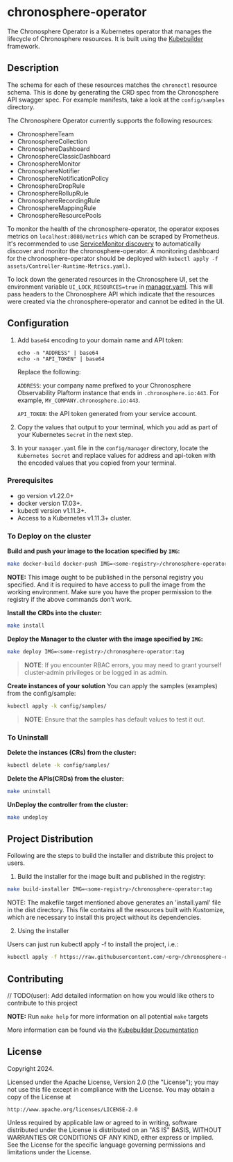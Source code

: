 # chronosphere-operator
The Chronosphere Operator is a Kubernetes operator that manages the lifecycle of Chronosphere resources. It is built using the [Kubebuilder](https://book.kubebuilder.io/) framework.

## Description
The schema for each of these resources matches the `chronoctl` resource schema. 
This is done by generating the CRD spec from the Chronosphere API swagger spec.
For example manifests, take a look at the `config/samples` directory.

The Chronosphere Operator currently supports the following resources:
- ChronosphereTeam
- ChronosphereCollection
- ChronosphereDashboard
- ChronosphereClassicDashboard
- ChronosphereMonitor
- ChronosphereNotifier
- ChronosphereNotificationPolicy
- ChronosphereDropRule
- ChronosphereRollupRule
- ChronosphereRecordingRule
- ChronosphereMappingRule
- ChronosphereResourcePools

To monitor the health of the chronosphere-operator, the operator exposes metrics on `localhost:8080/metrics` which can be scraped by Prometheus.
It's recommended to use [ServiceMonitor discovery](https://docs.chronosphere.io/ingest/metrics-traces/collector/discover#servicemonitors) to automatically discover and monitor the chronosphere-operator. 
A monitoring dashboard for the chronosphere-operator should be deployed with `kubectl apply -f assets/Controller-Runtime-Metrics.yaml)`.

To lock down the generated resources in the Chronosphere UI, set the environment variable `UI_LOCK_RESOURCES=true` in [manager.yaml](config%2Fmanager%2Fmanager.yaml). 
This will pass headers to the Chronosphere API which indicate that the resources were created via the chronosphere-operator and cannot be edited in the UI.

## Configuration

1. Add `base64` encoding to your domain name and API token:
    ```
    echo -n "ADDRESS" | base64
    echo -n "API_TOKEN" | base64
    ``` 
    Replace the following:
    
    `ADDRESS`: your company name prefixed to your Chronosphere Observability Plaftorm instance that ends in `.chronosphere.io:443`. For example, `MY_COMPANY.chronosphere.io:443`.
    
    `API_TOKEN`: the API token generated from your service account.

2. Copy the values that output to your terminal, which you add as part of your Kubernetes `Secret` in the next step.

3. In your `manager.yaml` file in the `config/manager` directory, locate the `Kubernetes Secret` and replace values for address and api-token with the encoded values that you copied from your terminal.

### Prerequisites
- go version v1.22.0+
- docker version 17.03+.
- kubectl version v1.11.3+.
- Access to a Kubernetes v1.11.3+ cluster.

### To Deploy on the cluster
**Build and push your image to the location specified by `IMG`:**

```sh
make docker-build docker-push IMG=<some-registry>/chronosphere-operator:tag
```

**NOTE:** This image ought to be published in the personal registry you specified.
And it is required to have access to pull the image from the working environment.
Make sure you have the proper permission to the registry if the above commands don’t work.

**Install the CRDs into the cluster:**

```sh
make install
```

**Deploy the Manager to the cluster with the image specified by `IMG`:**

```sh
make deploy IMG=<some-registry>/chronosphere-operator:tag
```

> **NOTE**: If you encounter RBAC errors, you may need to grant yourself cluster-admin
privileges or be logged in as admin.

**Create instances of your solution**
You can apply the samples (examples) from the config/sample:

```sh
kubectl apply -k config/samples/
```

>**NOTE**: Ensure that the samples has default values to test it out.

### To Uninstall
**Delete the instances (CRs) from the cluster:**

```sh
kubectl delete -k config/samples/
```

**Delete the APIs(CRDs) from the cluster:**

```sh
make uninstall
```

**UnDeploy the controller from the cluster:**

```sh
make undeploy
```

## Project Distribution

Following are the steps to build the installer and distribute this project to users.

1. Build the installer for the image built and published in the registry:

```sh
make build-installer IMG=<some-registry>/chronosphere-operator:tag
```

NOTE: The makefile target mentioned above generates an 'install.yaml'
file in the dist directory. This file contains all the resources built
with Kustomize, which are necessary to install this project without
its dependencies.

2. Using the installer

Users can just run kubectl apply -f <URL for YAML BUNDLE> to install the project, i.e.:

```sh
kubectl apply -f https://raw.githubusercontent.com/<org>/chronosphere-operator/<tag or branch>/dist/install.yaml
```

## Contributing
// TODO(user): Add detailed information on how you would like others to contribute to this project

**NOTE:** Run `make help` for more information on all potential `make` targets

More information can be found via the [Kubebuilder Documentation](https://book.kubebuilder.io/introduction.html)

## License

Copyright 2024.

Licensed under the Apache License, Version 2.0 (the "License");
you may not use this file except in compliance with the License.
You may obtain a copy of the License at

    http://www.apache.org/licenses/LICENSE-2.0

Unless required by applicable law or agreed to in writing, software
distributed under the License is distributed on an "AS IS" BASIS,
WITHOUT WARRANTIES OR CONDITIONS OF ANY KIND, either express or implied.
See the License for the specific language governing permissions and
limitations under the License.